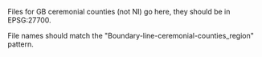Files for GB ceremonial counties (not NI) go here, they should be in EPSG:27700.

File names should match the "Boundary-line-ceremonial-counties_region" pattern.